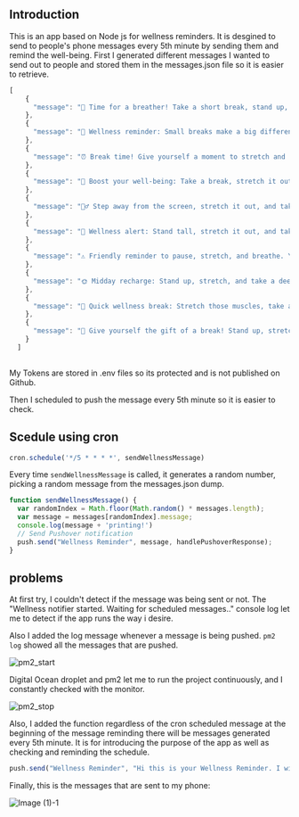 ## Introduction
This is an app based on Node js for wellness reminders.
It is desgined to send to people's phone messages every 5th minute by sending them and remind the well-being.
First I generated different messages I wanted to send out to people and stored them in the messages.json file so it is easier to retrieve.

```javascript
[
    {
      "message": "🌿 Time for a breather! Take a short break, stand up, and stretch those limbs. Your body will thank you! 💆‍♂️ #SelfCareBreak"
    },
    {
      "message": "🌟 Wellness reminder: Small breaks make a big difference! Stand up, stretch, and recharge for a more productive you. 💪 #SelfCare #WellnessWednesday"
    },
    {
      "message": "⏰ Break time! Give yourself a moment to stretch and reset. Your body and mind will thank you for this little act of self-care. 🧘‍♀️ #WellnessReminder"
    },
    {
      "message": "🌈 Boost your well-being: Take a break, stretch it out, and breathe in positivity. Your mind deserves a little vacation too! 🌬️ #WellnessFirst"
    },
    {
      "message": "🚶‍♂️ Step away from the screen, stretch it out, and take a moment for yourself. Your body and mind will thank you for this act of self-love. 💖 #WellnessBreak"
    },
    {
      "message": "🌼 Wellness alert: Stand tall, stretch it out, and take a moment to breathe. Your body deserves a break, and so do you! 🌬️ #SelfCare"
    },
    {
      "message": "⚠️ Friendly reminder to pause, stretch, and breathe. Your well-being matters. Take a moment for yourself. 🌿 #WellnessMatters"
    },
    {
      "message": "🌞 Midday recharge: Stand up, stretch, and take a deep breath. A little self-care goes a long way! 💆‍♀️ #WellnessWednesday"
    },
    {
      "message": "🌱 Quick wellness break: Stretch those muscles, take a deep breath, and let go of any tension. Your body deserves this mini-vacation. 🧘‍♂️ #SelfCareReminder"
    },
    {
      "message": "🌺 Give yourself the gift of a break! Stand up, stretch, and take a mindful moment to reset. Your well-being is a priority. 💖 #WellnessPause"
    }
  ]
  
```
My Tokens are stored in .env files so its protected and is not published on Github. 

Then I scheduled to push the message every 5th minute so it is easier to check.

## Scedule using cron

```javascript
cron.schedule('*/5 * * * *', sendWellnessMessage)
```
Every time ``sendWellnessMessage`` is called, it generates a random number, picking a random message from the messages.json dump.

```javascript
function sendWellnessMessage() {
  var randomIndex = Math.floor(Math.random() * messages.length);
  var message = messages[randomIndex].message;
  console.log(message + 'printing!')
  // Send Pushover notification
  push.send("Wellness Reminder", message, handlePushoverResponse);
}
```
## problems
At first try, I couldn't detect if the message was being sent or not. The "Wellness notifier started. Waiting for scheduled messages.." console log let me to detect if the app runs the way i desire.  

Also I added the log message whenever a message is being pushed. 
``pm2 log`` showed all the messages that are pushed.


![pm2_start](https://github.com/JXINN1/06_assignment/assets/146362069/eb794840-5cea-4534-97c6-08d64838ebfe)

Digital Ocean droplet and pm2 let me to run the project continuously, and I constantly checked with the monitor.

![pm2_stop](https://github.com/JXINN1/06_assignment/assets/146362069/cdedaede-dcdc-4f62-9870-fb032ebcd2a0)


Also, I added the function regardless of the cron scheduled message at the beginning of the message reminding there will be messages generated every 5th minute.
It is for introducing the purpose of the app as well as checking and reminding the schedule.

```javascript
push.send("Wellness Reminder", "Hi this is your Wellness Reminder. I will be sending you wellness reminders every 5th min!", handlePushoverResponse);
```

Finally, this is the messages that are sent to my phone:

![Image (1)-1](https://github.com/JXINN1/06_assignment/assets/146362069/0c5cefc6-a48a-4e52-aa43-66f66596d9ad)

